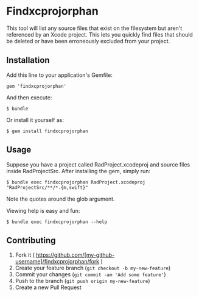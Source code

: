 # Findxcprojorphan

This tool will list any source files that exist on the filesystem but aren't referenced by an Xcode project. This
lets you quickly find files that should be deleted or have been erroneously excluded from your project.

## Installation

Add this line to your application's Gemfile:

    gem 'findxcprojorphan'

And then execute:

    $ bundle

Or install it yourself as:

    $ gem install findxcprojorphan

## Usage

Suppose you have a project called RadProject.xcodeproj and source files inside RadProjectSrc. After installing the gem,
simply run:

    $ bundle exec findxcprojorphan RadProject.xcodeproj "RadProjectSrc/**/*.{m,swift}"
    
Note the quotes around the glob argument.

Viewing help is easy and fun:

    $ bundle exec findxcprojorphan --help

## Contributing

1. Fork it ( https://github.com/[my-github-username]/findxcprojorphan/fork )
2. Create your feature branch (`git checkout -b my-new-feature`)
3. Commit your changes (`git commit -am 'Add some feature'`)
4. Push to the branch (`git push origin my-new-feature`)
5. Create a new Pull Request

